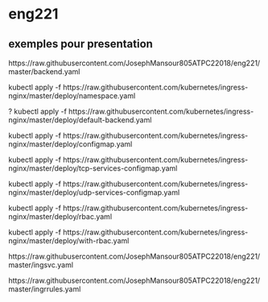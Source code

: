 # eng221 
## exemples pour presentation
<p> https://raw.githubusercontent.com/JosephMansour805ATPC22018/eng221/master/backend.yaml
<p> kubectl apply -f  https://raw.githubusercontent.com/kubernetes/ingress-nginx/master/deploy/namespace.yaml
<p> ? kubectl apply -f https://raw.githubusercontent.com/kubernetes/ingress-nginx/master/deploy/default-backend.yaml 
<p> kubectl apply -f https://raw.githubusercontent.com/kubernetes/ingress-nginx/master/deploy/configmap.yaml 
<p> kubectl apply -f https://raw.githubusercontent.com/kubernetes/ingress-nginx/master/deploy/tcp-services-configmap.yaml 
<p> kubectl apply -f https://raw.githubusercontent.com/kubernetes/ingress-nginx/master/deploy/udp-services-configmap.yaml 
<p> kubectl apply -f https://raw.githubusercontent.com/kubernetes/ingress-nginx/master/deploy/rbac.yaml 
<p> kubectl apply -f https://raw.githubusercontent.com/kubernetes/ingress-nginx/master/deploy/with-rbac.yaml 
<p> https://raw.githubusercontent.com/JosephMansour805ATPC22018/eng221/master/ingsvc.yaml
<p> https://raw.githubusercontent.com/JosephMansour805ATPC22018/eng221/master/ingrrules.yaml
